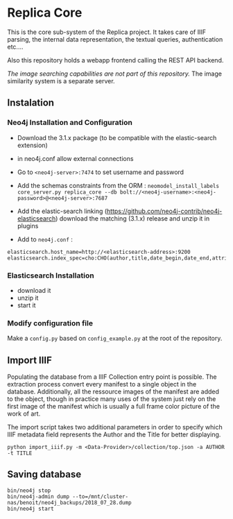 # Replica Core

This is the core sub-system of the Replica project. It takes care of IIIF parsing,
the internal data representation, the textual queries, authentication etc....

Also this repository holds a webapp frontend calling the REST API backend.

_The image searching capabilities are not part of this repository._
The image similarity system is a separate server.


## Instalation


### Neo4j Installation and Configuration

- Download the 3.1.x package (to be compatible with the elastic-search extension)
- in neo4j.conf allow external connections
- Go to `<neo4j-server>:7474` to set username and password


- Add the schemas constraints from the ORM :
   `neomodel_install_labels core_server.py replica_core --db bolt://<neo4j-username>:<neo4j-password>@<neo4j-server>:7687`
- Add the elastic-search linking (https://github.com/neo4j-contrib/neo4j-elasticsearch) download the matching (3.1.x) release and unzip it in plugins
- Add to `neo4j.conf` : 
```
elasticsearch.host_name=http://<elasticsearch-address>:9200
elasticsearch.index_spec=cho:CHO(author,title,date_begin,date_end,attribution)
```

### Elasticsearch Installation

- download it
- unzip it
- start it


### Modify configuration file

Make a `config.py` based on `config_example.py` at the root of the repository.


## Import IIIF

Populating the database from a IIIF Collection entry point is possible.
The extraction process convert every manifest to a single object in the database.
Additionally, all the ressource images of the manifest are added to the object, though in practice
many uses of the system just rely on the first image of the manifest which is usually a full frame color picture of the work of art.

The import script takes two additional parameters in order to specify which IIIF metadata field represents the Author and the Title for better displaying.

`python import_iiif.py -m <Data-Provider>/collection/top.json -a AUTHOR -t TITLE`


## Saving database

```
bin/neo4j stop
bin/neo4j-admin dump --to=/mnt/cluster-nas/benoit/neo4j_backups/2018_07_28.dump
bin/neo4j start
```
